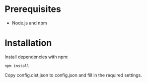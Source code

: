 # Prerequisites

- Node.js and npm

# Installation

Install dependencies with npm:

```
npm install
```

Copy config.dist.json to config.json and fill in the required settings.
